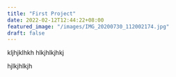```yaml
---
title: "First Project"
date: 2022-02-12T12:44:22+08:00
featured_image: "/images/IMG_20200730_112002174.jpg"
draft: false
---
```


kljhjklhkh
hlkjhlkjhkj

hjlkjhlkjh
